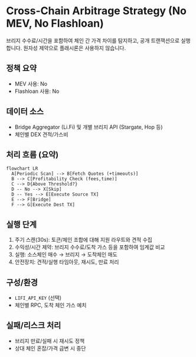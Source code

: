 # Cross-Chain Arbitrage Strategy (No MEV, No Flashloan)

브리지 수수료/시간을 포함하여 체인 간 가격 차이를 탐지하고, 공개 트랜잭션으로 실행합니다. 원자성 제약으로 플래시론은 사용하지 않습니다.

## 정책 요약
- MEV 사용: No
- Flashloan 사용: No

## 데이터 소스
- Bridge Aggregator (Li.Fi) 및 개별 브리지 API (Stargate, Hop 등)
- 체인별 DEX 견적/가스비

## 처리 흐름 (요약)

```mermaid
flowchart LR
  A[Periodic Scan] --> B[Fetch Quotes (+timeouts)]
  B --> C[Profitability Check (fees,time)]
  C --> D{Above Threshold?}
  D -- No --> X[Skip]
  D -- Yes --> E[Execute Source TX]
  E --> F[Bridge]
  F --> G[Execute Dest TX]
```

## 실행 단계
1) 주기 스캔(30s): 토큰/체인 조합에 대해 지원 라우트와 견적 수집
2) 수익성/시간 제약: 브리지 수수료/도착 가스 등을 포함하여 임계값 비교
3) 실행: 소스체인 매수 → 브리지 → 도착체인 매도
4) 안전장치: 견적/실행 타임아웃, 재시도, 만료 처리

## 구성/환경
- `LIFI_API_KEY` (선택)
- 체인별 RPC, 도착 체인 가스 예치

## 실패/리스크 처리
- 브리지 만료/실패 시 재시도 정책
- 상대 체인 혼잡/가격 급변 시 중단
